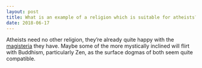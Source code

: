 ```yaml
---
layout: post
title: What is an example of a religion which is suitable for atheists?
date: 2018-06-17
---
```


<p>Atheists need no other religion, they’re already quite happy with the <a href="https://en.wikipedia.org/wiki/Non-overlapping_magisteria" data-qt-tooltip="wikipedia.org">magisteria</a> they have. Maybe some of the more mystically inclined will flirt with Buddhism, particularly Zen, as the surface dogmas of both seem quite compatible.</p>
